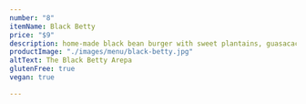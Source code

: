 ```yaml
---
number: "8"
itemName: Black Betty
price: "$9"
description: home-made black bean burger with sweet plantains, guasacaca, vegan
productImage: "./images/menu/black-betty.jpg"
altText: The Black Betty Arepa
glutenFree: true
vegan: true

---
```

